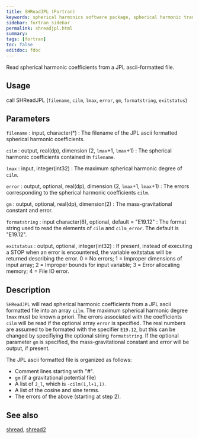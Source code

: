 ```yaml
---
title: SHReadJPL (Fortran)
keywords: spherical harmonics software package, spherical harmonic transform, legendre functions, multitaper spectral analysis, fortran, Python, gravity, magnetic field
sidebar: fortran_sidebar
permalink: shreadjpl.html
summary:
tags: [fortran]
toc: false
editdoc: fdoc
---
```


Read spherical harmonic coefficients from a JPL ascii-formatted file.

## Usage

call SHReadJPL (`filename`, `cilm`, `lmax`, `error`, `gm`, `formatstring`, `exitstatus`)

## Parameters

`filename` : input, character(*)
:   The filename of the JPL ascii formatted spherical harmonic coefficients.

`cilm` : output, real(dp), dimension (2, `lmax`+1, `lmax`+1)
:   The spherical harmonic coefficients contained in `filename`.

`lmax` : input, integer(int32)
:   The maximum spherical harmonic degree of `cilm`.

`error` : output, optional, real(dp), dimension (2, `lmax`+1, `lmax`+1)
:   The errors corresponding to the spherical harmonic coefficients `cilm`.

`gm` : output, optional, real(dp), dimension(2)
:   The mass-gravitational constant and error.

`formatstring` : input character(6), optional, default = "E19.12"
:   The format string used to read the elements of `cilm` and `cilm_error`. The default is "E19.12".

`exitstatus` : output, optional, integer(int32)
:   If present, instead of executing a STOP when an error is encountered, the variable exitstatus will be returned describing the error. 0 = No errors; 1 = Improper dimensions of input array; 2 = Improper bounds for input variable; 3 = Error allocating memory; 4 = File IO error.

## Description

`SHReadJPL` will read spherical harmonic coefficients from a JPL ascii formatted file into an array `cilm`. The maximum spherical harmonic degree `lmax` must be known a priori. The errors associated with the coefficients `cilm` will be read if the optional array `error` is specified. The real numbers are assumed to be formated with the specifier `E19.12`, but this can be changed by specifiying the optional string `formatstring`. If the optional parameter `gm` is specified, the mass-gravitational constant and error will be output, if present.

The JPL ascii formatted file is organized as follows:

- Comment lines starting with "#".
- `gm` (if a gravitational potential file)
- A list of `J_l`, which is `-cilm(1,l+1,1)`.
- A list of the cosine and sine terms.
- The errors of the above (starting at step 2).

## See also

[shread](shread.html), [shread2](shread2.html)
